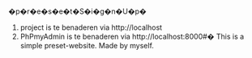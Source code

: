 �p�r�e�s�e�t�S�i�g�n�U�p�
1. project is te benaderen via http://localhost
2. PhPmyAdmin is te benaderen via http://localhost:8000#� 
This is a simple preset-website.
Made by myself.
